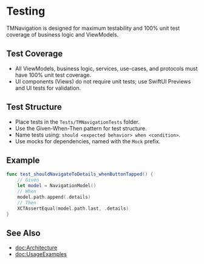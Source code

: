 # Testing

TMNavigation is designed for maximum testability and 100% unit test coverage of business logic and ViewModels.

## Test Coverage

- All ViewModels, business logic, services, use-cases, and protocols must have 100% unit test coverage.
- UI components (Views) do not require unit tests; use SwiftUI Previews and UI tests for validation.

## Test Structure

- Place tests in the `Tests/TMNavigationTests` folder.
- Use the Given-When-Then pattern for test structure.
- Name tests using: `should <expected behavior> when <condition>`.
- Use mocks for dependencies, named with the `Mock` prefix.

## Example

```swift
func test_shouldNavigateToDetails_whenButtonTapped() {
    // Given
    let model = NavigationModel()
    // When
    model.path.append(.details)
    // Then
    XCTAssertEqual(model.path.last, .details)
}
```

## See Also

- <doc:Architecture>
- <doc:UsageExamples>
